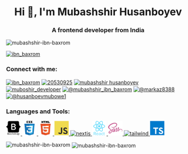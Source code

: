 <h1 align="center">Hi 👋, I'm Mubashshir Husanboyev</h1>
<h3 align="center">A frontend developer from India</h3>

<p align="left"> <img src="https://komarev.com/ghpvc/?username=mubashshir-ibn-baxrom&label=Profile%20views&color=0e75b6&style=flat" alt="mubashshir-ibn-baxrom" /> </p>

<p align="left"> <a href="https://twitter.com/ibn_baxrom" target="blank"><img src="https://img.shields.io/twitter/follow/ibn_baxrom?logo=twitter&style=for-the-badge" alt="ibn_baxrom" /></a> </p>

<h3 align="left">Connect with me:</h3>
<p align="left">
<a href="https://twitter.com/ibn_baxrom" target="blank"><img align="center" src="https://raw.githubusercontent.com/rahuldkjain/github-profile-readme-generator/master/src/images/icons/Social/twitter.svg" alt="ibn_baxrom" height="30" width="40" /></a>
<a href="https://stackoverflow.com/users/20530925" target="blank"><img align="center" src="https://raw.githubusercontent.com/rahuldkjain/github-profile-readme-generator/master/src/images/icons/Social/stack-overflow.svg" alt="20530925" height="30" width="40" /></a>
<a href="https://fb.com/mubashshir husanboyev" target="blank"><img align="center" src="https://raw.githubusercontent.com/rahuldkjain/github-profile-readme-generator/master/src/images/icons/Social/facebook.svg" alt="mubashshir husanboyev" height="30" width="40" /></a>
<a href="https://instagram.com/muboshir_developer" target="blank"><img align="center" src="https://raw.githubusercontent.com/rahuldkjain/github-profile-readme-generator/master/src/images/icons/Social/instagram.svg" alt="muboshir_developer" height="30" width="40" /></a>
<a href="https://medium.com/@mubashshir_ibn_baxrom" target="blank"><img align="center" src="https://raw.githubusercontent.com/rahuldkjain/github-profile-readme-generator/master/src/images/icons/Social/medium.svg" alt="@mubashshir_ibn_baxrom" height="30" width="40" /></a>
<a href="https://www.youtube.com/c/@markaz8388" target="blank"><img align="center" src="https://raw.githubusercontent.com/rahuldkjain/github-profile-readme-generator/master/src/images/icons/Social/youtube.svg" alt="@markaz8388" height="30" width="40" /></a>
<a href="https://www.hackerrank.com/@husanboevmubowe1" target="blank"><img align="center" src="https://raw.githubusercontent.com/rahuldkjain/github-profile-readme-generator/master/src/images/icons/Social/hackerrank.svg" alt="@husanboevmubowe1" height="30" width="40" /></a>
</p>

<h3 align="left">Languages and Tools:</h3>
<p align="left"> <a href="https://getbootstrap.com" target="_blank" rel="noreferrer"> <img src="https://raw.githubusercontent.com/devicons/devicon/master/icons/bootstrap/bootstrap-plain-wordmark.svg" alt="bootstrap" width="40" height="40"/> </a> <a href="https://www.w3schools.com/css/" target="_blank" rel="noreferrer"> <img src="https://raw.githubusercontent.com/devicons/devicon/master/icons/css3/css3-original-wordmark.svg" alt="css3" width="40" height="40"/> </a> <a href="https://www.w3.org/html/" target="_blank" rel="noreferrer"> <img src="https://raw.githubusercontent.com/devicons/devicon/master/icons/html5/html5-original-wordmark.svg" alt="html5" width="40" height="40"/> </a> <a href="https://developer.mozilla.org/en-US/docs/Web/JavaScript" target="_blank" rel="noreferrer"> <img src="https://raw.githubusercontent.com/devicons/devicon/master/icons/javascript/javascript-original.svg" alt="javascript" width="40" height="40"/> </a> <a href="https://nextjs.org/" target="_blank" rel="noreferrer"> <img src="https://cdn.worldvectorlogo.com/logos/nextjs-2.svg" alt="nextjs" width="40" height="40"/> </a> <a href="https://reactjs.org/" target="_blank" rel="noreferrer"> <img src="https://raw.githubusercontent.com/devicons/devicon/master/icons/react/react-original-wordmark.svg" alt="react" width="40" height="40"/> </a> <a href="https://sass-lang.com" target="_blank" rel="noreferrer"> <img src="https://raw.githubusercontent.com/devicons/devicon/master/icons/sass/sass-original.svg" alt="sass" width="40" height="40"/> </a> <a href="https://tailwindcss.com/" target="_blank" rel="noreferrer"> <img src="https://www.vectorlogo.zone/logos/tailwindcss/tailwindcss-icon.svg" alt="tailwind" width="40" height="40"/> </a> <a href="https://www.typescriptlang.org/" target="_blank" rel="noreferrer"> <img src="https://raw.githubusercontent.com/devicons/devicon/master/icons/typescript/typescript-original.svg" alt="typescript" width="40" height="40"/> </a> </p>

<p><img align="left" src="https://github-readme-stats.vercel.app/api/top-langs?username=mubashshir-ibn-baxrom&show_icons=true&locale=en&layout=compact" alt="mubashshir-ibn-baxrom" /></p>

<p>&nbsp;<img align="center" src="https://github-readme-stats.vercel.app/api?username=mubashshir-ibn-baxrom&show_icons=true&locale=en" alt="mubashshir-ibn-baxrom" /></p>
